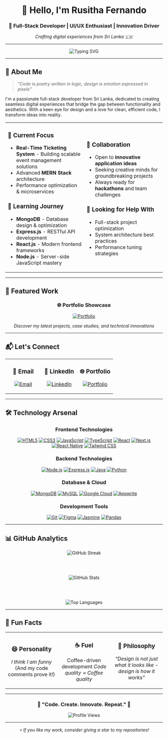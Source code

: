 <div align="center">

# 👋 Hello, I'm **Rusitha Fernando**
### 🚀 Full-Stack Developer | UI/UX Enthusiast | Innovation Driver
*Crafting digital experiences from Sri Lanka 🇱🇰*

---

<img src="https://readme-typing-svg.herokuapp.com?font=Fira+Code&size=22&duration=3000&pause=1000&color=6366F1&center=true&vCenter=true&width=435&lines=Full-Stack+Developer;MERN+Stack+Specialist;UI%2FUX+Enthusiast;Problem+Solver;Innovation+Driver" alt="Typing SVG" />

</div>

---

## 🌟 **About Me**

> *"Code is poetry written in logic, design is emotion expressed in pixels"*

I'm a passionate full-stack developer from Sri Lanka, dedicated to creating seamless digital experiences that bridge the gap between functionality and aesthetics. With a keen eye for design and a love for clean, efficient code, I transform ideas into reality.

<table>
<tr>
<td width="50%">

### 🔭 **Current Focus**
- **Real-Time Ticketing System** - Building scalable event management solutions
- Advanced **MERN Stack** architecture
- Performance optimization & microservices

### 🌱 **Learning Journey**
- **MongoDB** - Database design & optimization
- **Express.js** - RESTful API development  
- **React.js** - Modern frontend frameworks
- **Node.js** - Server-side JavaScript mastery

</td>
<td width="50%">

### 👯 **Collaboration**
- Open to **innovative application ideas**
- Seeking creative minds for groundbreaking projects
- Always ready for **hackathons** and team challenges

### 🤝 **Looking for Help With**
- Full-stack project optimization
- System architecture best practices
- Performance tuning strategies

</td>
</tr>
</table>

---

## 🎨 **Featured Work**

<div align="center">

### 🌐 **Portfolio Showcase**
[![Portfolio](https://img.shields.io/badge/🚀_Explore_My_Work-6366F1?style=for-the-badge&logo=vercel&logoColor=white)](https://rusitha-fernando-portfolio.vercel.app/)

*Discover my latest projects, case studies, and technical innovations*

</div>

---

## 📬 **Let's Connect**

<div align="center">

<table>
<tr>
<td align="center" width="33%">

### 💌 **Email**
[![Email](https://img.shields.io/badge/rusifernandz20@gmail.com-EA4335?style=for-the-badge&logo=gmail&logoColor=white)](mailto:rusifernandz20@gmail.com)

</td>
<td align="center" width="33%">

### 💼 **LinkedIn**
[![LinkedIn](https://img.shields.io/badge/Rusitha_Fernando-0A66C2?style=for-the-badge&logo=linkedin&logoColor=white)](https://linkedin.com/in/rusitha-fernando)

</td>
<td align="center" width="33%">

### 🌐 **Portfolio**
[![Portfolio](https://img.shields.io/badge/View_Portfolio-6366F1?style=for-the-badge&logo=vercel&logoColor=white)](https://rusitha-fernando-portfolio.vercel.app/)

</td>
</tr>
</table>

</div>

---

## 🛠️ **Technology Arsenal**

<div align="center">

### **Frontend Technologies**
[![HTML5](https://img.shields.io/badge/HTML5-E34F26?style=for-the-badge&logo=html5&logoColor=white)](https://www.w3.org/html/)
[![CSS3](https://img.shields.io/badge/CSS3-1572B6?style=for-the-badge&logo=css3&logoColor=white)](https://www.w3schools.com/css/)
[![JavaScript](https://img.shields.io/badge/JavaScript-F7DF1E?style=for-the-badge&logo=javascript&logoColor=black)](https://developer.mozilla.org/en-US/docs/Web/JavaScript)
[![TypeScript](https://img.shields.io/badge/TypeScript-3178C6?style=for-the-badge&logo=typescript&logoColor=white)](https://www.typescriptlang.org/)
[![React](https://img.shields.io/badge/React-61DAFB?style=for-the-badge&logo=react&logoColor=black)](https://reactjs.org/)
[![Next.js](https://img.shields.io/badge/Next.js-000000?style=for-the-badge&logo=nextdotjs&logoColor=white)](https://nextjs.org/)
[![React Native](https://img.shields.io/badge/React_Native-61DAFB?style=for-the-badge&logo=react&logoColor=black)](https://reactnative.dev/)
[![Tailwind CSS](https://img.shields.io/badge/Tailwind_CSS-06B6D4?style=for-the-badge&logo=tailwindcss&logoColor=white)](https://tailwindcss.com/)

### **Backend Technologies**
[![Node.js](https://img.shields.io/badge/Node.js-339933?style=for-the-badge&logo=nodedotjs&logoColor=white)](https://nodejs.org)
[![Express.js](https://img.shields.io/badge/Express.js-000000?style=for-the-badge&logo=express&logoColor=white)](https://expressjs.com)
[![Java](https://img.shields.io/badge/Java-ED8B00?style=for-the-badge&logo=openjdk&logoColor=white)](https://www.java.com)
[![Python](https://img.shields.io/badge/Python-3776AB?style=for-the-badge&logo=python&logoColor=white)](https://www.python.org)

### **Database & Cloud**
[![MongoDB](https://img.shields.io/badge/MongoDB-47A248?style=for-the-badge&logo=mongodb&logoColor=white)](https://www.mongodb.com/)
[![MySQL](https://img.shields.io/badge/MySQL-4479A1?style=for-the-badge&logo=mysql&logoColor=white)](https://www.mysql.com/)
[![Google Cloud](https://img.shields.io/badge/Google_Cloud-4285F4?style=for-the-badge&logo=googlecloud&logoColor=white)](https://cloud.google.com)
[![Appwrite](https://img.shields.io/badge/Appwrite-FD366E?style=for-the-badge&logo=appwrite&logoColor=white)](https://appwrite.io)

### **Development Tools**
[![Git](https://img.shields.io/badge/Git-F05032?style=for-the-badge&logo=git&logoColor=white)](https://git-scm.com/)
[![Figma](https://img.shields.io/badge/Figma-F24E1E?style=for-the-badge&logo=figma&logoColor=white)](https://www.figma.com/)
[![Jasmine](https://img.shields.io/badge/Jasmine-8A4182?style=for-the-badge&logo=jasmine&logoColor=white)](https://jasmine.github.io/)
[![Pandas](https://img.shields.io/badge/Pandas-150458?style=for-the-badge&logo=pandas&logoColor=white)](https://pandas.pydata.org/)

</div>

---

## 📊 **GitHub Analytics**

<div align="center">

<img src="https://github-readme-streak-stats.herokuapp.com/?user=rusithafdo&theme=tokyonight&hide_border=true&background=0D1117&stroke=6366F1&ring=6366F1&fire=F59E0B&currStreakLabel=F59E0B" alt="GitHub Streak" />

<br><br>

<img src="https://github-readme-stats.vercel.app/api?username=rusithafdo&show_icons=true&theme=tokyonight&hide_border=true&bg_color=0D1117&icon_color=6366F1&text_color=FFFFFF&title_color=F59E0B" alt="GitHub Stats" />

<br><br>

<img src="https://github-readme-stats.vercel.app/api/top-langs/?username=rusithafdo&layout=compact&theme=tokyonight&hide_border=true&bg_color=0D1117&text_color=FFFFFF&title_color=F59E0B" alt="Top Languages" />

</div>

---

## 🎯 **Fun Facts**

<div align="center">

<table>
<tr>
<td align="center" width="33%">

### 😄 **Personality**
*I think I am funny*
(And my code comments prove it!)

</td>
<td align="center" width="33%">

### ☕ **Fuel**
Coffee-driven development
*Code quality ∝ Coffee quality*

</td>
<td align="center" width="33%">

### 🎨 **Philosophy**
*"Design is not just what it looks like - design is how it works"*

</td>
</tr>
</table>

</div>

---

<div align="center">

### 🌟 **"Code. Create. Innovate. Repeat."** 🌟

<img src="https://komarev.com/ghpvc/?username=rusithafdo&label=Profile%20Views&color=6366F1&style=for-the-badge" alt="Profile Views" />

---

*⭐ If you like my work, consider giving a star to my repositories!*

</div>
